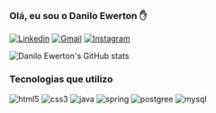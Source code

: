 <h3>Olá, eu sou o Danilo Ewerton ✋</h3>

[![Linkedin](https://img.shields.io/badge/LinkedIn-0077B5?style=for-the-badge&logo=linkedin&logoColor=white)](https://www.linkedin.com/in/daniloewerton/)
[![Gmail](https://img.shields.io/badge/Gmail-D14836?style=for-the-badge&logo=gmail&logoColor=white)](mailto:danilo.ewe@gmail.com)
[![Instagram](https://img.shields.io/badge/Instagram-E4405F?style=for-the-badge&logo=instagram&logoColor=white)](https://www.instagram.com/danilo.ewerton/)

![Danilo Ewerton's GitHub stats](https://github-readme-stats.vercel.app/api?username=daniloewerton&show_icons=true&theme=dracula)

<h3>Tecnologias que utilizo</h3>


<div style="display: inline-block"></br<>
  <img alt="html5" src="https://img.shields.io/badge/HTML5-E34F26?style=for-the-badge&logo=html5&logoColor=white">
  <img alt="css3" src="https://img.shields.io/badge/CSS3-1572B6?style=for-the-badge&logo=css3&logoColor=white">
  <img alt="java" src="https://img.shields.io/badge/Java-ED8B00?style=for-the-badge&logo=java&logoColor=white">
  <img alt="spring" src="https://img.shields.io/badge/Spring-6DB33F?style=for-the-badge&logo=spring&logoColor=white">
  <img alt="postgree" src="https://img.shields.io/badge/PostgreSQL-316192?style=for-the-badge&logo=postgresql&logoColor=white">
  <img alt="mysql" src="https://img.shields.io/badge/MySQL-00000F?style=for-the-badge&logo=mysql&logoColor=white">
</div>
